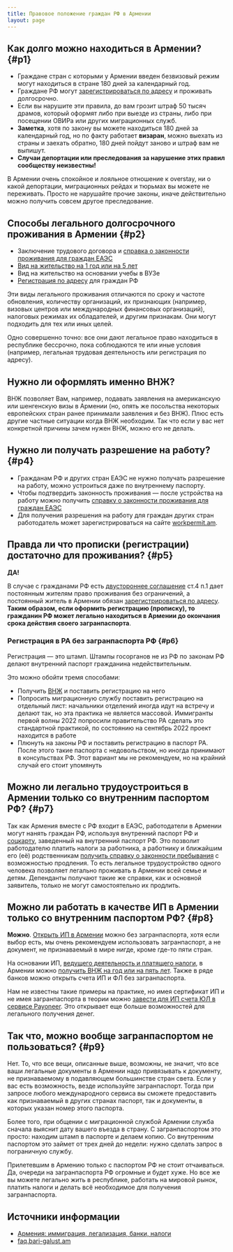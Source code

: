 ```yaml
---
title: Правовое положение граждан РФ в Армении
layout: page
---
```


## Как долго можно находиться в Армении? {#p1}

- Граждане стран с которыми у Армении введен безвизовый режим могут находиться в стране 180 дней за календарный год.
- Граждане РФ могут [зарегистрироваться по адресу](/documents/registration) и проживать долгосрочно.
- Если вы нарушите эти правила, до вам грозит штраф 50 тысяч драмов, который оформят либо при выезде из страны, либо
  при посещении ОВИРа или других миграционных служб.
- **Заметка**, хотя по закону вы можете находиться 180 дней за календарный год, но по факту работает **визаран**, можно
  выехать из страны и заехать обратно, 180 дней пойдут заново и штраф вам не выпишут.
- **Cлучаи депортации или преследования за нарушение этих правил сообществу неизвестны!**

В Армении очень спокойное и лояльное отношение к overstay, ни о какой депортации, миграционных рейдах и тюрьмах вы можете
не переживать. Просто не нарушайте прочие законы, иначе действительно можно получить совсем другое преследование.

## Способы легального долгосрочного проживания в Армении {#p2}

- Заключение трудового договора и [справка о законности проживания для граждан ЕАЭС](/documents/eaeu-cert)
- [Вид на жительство на 1 год или на 5 лет](/documents/residence)
- Вид на жительство на основании учебы в ВУЗе
- [Регистрация по адресу](/documents/registration) для граждан РФ

Эти виды легального проживания отличаются по сроку и частоте обновления, количеству организаций, их признающих
(например, визовых центров или международных финансовых организаций), налоговых режимах их обладателей,
и другим признакам. Они могут подходить для тех или иных целей.

Одно совершенно точно: все они дают легальное право находиться в республике бессрочно, пока соблюдаются те или иные
условия (например, легальная трудовая деятельность или регистрация по адресу).

## Нужно ли оформлять именно ВНЖ?

ВНЖ позволяет Вам, например, подавать заявления на американскую или шенгенскую визы в Армении (но, опять же посольства
некоторых европейских стран ранее принимали заявления и без ВНЖ). Плюс есть другие частные ситуации когда ВНЖ необходим.
Так что если у вас нет конкретной причины зачем нужен ВНЖ, можно его не делать.

## Нужно ли получать разрешение на работу? {#p4}

- Гражданам РФ и других стран ЕАЭС не нужно получать разрешение на работу, можно устроиться даже по внутреннему паспорту.
- Чтобы подтвердить законность проживания — после устройства на работу можно получить
  [справку о законности проживания для граждан ЕАЭС](/documents/eaeu-cert)
- Для получения разрешения на работу для граждан других стран работодатель может зарегистрироваться на сайте
  [workpermit.am](https://workpermit.am/).

## Правда ли что прописки (регистрации) достаточно для проживания? {#p5}

**ДА!**

В случае с гражданами РФ есть [двустороннее соглашение](https://normativ.kontur.ru/document?moduleId=1&documentId=48056)
ст.4 п.1 дает постоянным жителям право проживания без ограничений, а постоянный житель в Армении обязан
[зарегистрироваться по адресу](/documents/registration).
**Таким образом, если оформить регистрацию (прописку), то гражданин РФ может легально находиться в Армении до окончания
срока действия своего загранпаспорта**.

### Регистрация в РА без загранпаспорта РФ {#p6}

Регистрация — это штамп. Штампы госорганов не из РФ по законам РФ делают внутренний паспорт гражданина недействительным.

Это можно обойти тремя способами:

- Получить [ВНЖ](/documents/residence) и поставить регистрацию на него
- Попросить миграционную службу поставить регистрацию на отдельный лист: начальники отделений иногда идут на встречу и делают так, но эта практика не является массовой. Иммигранты первой волны 2022 попросили правительство РА сделать это стандартной практикой, по состоянию на сентябрь 2022 проект находится в работе
- Плюнуть на законы РФ и поставить регистрацию в паспорт РА. После этого такие паспорта с недовольством, но иногда принимают в консульствах РФ. Этот вариант мы не рекомендуем, но на крайний случай его стоит упомянуть

## Можно ли легально трудоустроиться в Армении только со внутренним паспортом РФ? {#p7}

Так как Армения вместе с РФ входит в ЕАЭС, работодатели в Армении могут нанять граждан РФ, используя внутренний паспорт
РФ и [соцкарту](/documents/social-number), заведенный на внутренний паспорт РФ. Это позволит работодателю платить налоги
за работника, а работнику и ближайшим его (её) родственникам
[получить справку о законности пребывания](/documents/eaeu-cert) с возможностью продления. То есть легальное
трудоустройство одного человека позволяет легально проживать в Армении всей семье и детям. Депенданты получают такие же
справки, как и основной заявитель, только не могут самостоятельно их продлить.

## Можно ли работать в качестве ИП в Армении только со внутренним паспортом РФ? {#p8}

**Можно**. [Открыть ИП в Армении](/business/ip-new) можно без загранпаспорта,
хотя если выбор есть, мы очень рекомендуем использовать загранпаспорт, а не документ, не признаваемый в мире нигде,
кроме где-то пяти стран.

На основании ИП, [ведущего деятельность и платящего налоги](/business/ip),
в Армении можно [получить ВНЖ на год или на пять лет](/documents/residence).
Также в ряде банков можно открыть счета ИП и ФЛ без загранпаспорта.

Нам не известны такие примеры на практике, но имея сертификат ИП и не имея загранпаспорта в теории можно
[завести для ИП счета ЮЛ в сервисе Payoneer](https://www.notion.so/Payoneer-e25a51e21e56498fa3e72efd5fdab4e3).
Это открывает еще больше возможностей для легального получения денег.

## Так что, можно вообще загранпаспортом не пользоваться? {#p9}

Нет. То, что все вещи, описанные выше, возможны, не значит, что все ваши легальные документы в Армении надо привязывать
к документу, не признаваемому в подавляющем большинстве стран света. Если у вас есть возможность, везде используйте
загранпаспорт. Тогда при запросе любого международного сервиса вы сможете предоставить как признаваемый в других
странах паспорт, так и документы, в которых указан номер этого паспорта.

Более того, при общении с миграционной службой Армении служба сначала выяснит дату вашего въезда в страну.
С загранпаспортом это просто: находим штамп в паспорте и делаем копию. Со внутренним паспортом это займет от трех дней
до недели: нужно сделать запрос в пограничную службу.

Прилетевшим в Армению только с паспортом РФ не стоит отчаиваться. Да, очереди на загранпаспорта РФ огромные и
будет хуже. Но все же вы можете легально жить в республике, работать на мировой рынок, платить налоги и делать всё
необходимое для получения загранпаспорта.

## Источники информации

- [Армения: иммиграция, легализация, банки, налоги](https://t.me/am_banking_and_residency)
- [faq.bari-galust.am](https://faq.bari-galust.am)

